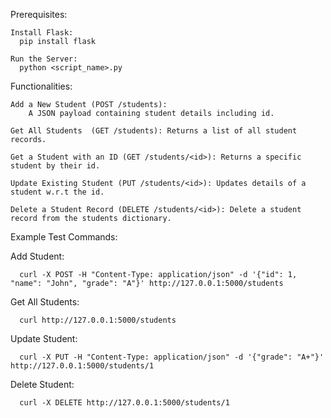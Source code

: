 Prerequisites:

    Install Flask: 
      pip install flask

    Run the Server:
      python <script_name>.py

Functionalities:

    Add a New Student (POST /students):
        A JSON payload containing student details including id.

    Get All Students  (GET /students): Returns a list of all student records.

    Get a Student with an ID (GET /students/<id>): Returns a specific student by their id.

    Update Existing Student (PUT /students/<id>): Updates details of a student w.r.t the id.

    Delete a Student Record (DELETE /students/<id>): Delete a student record from the students dictionary.
        
Example Test Commands:

  Add Student:

      curl -X POST -H "Content-Type: application/json" -d '{"id": 1, "name": "John", "grade": "A"}' http://127.0.0.1:5000/students

  Get All Students:

      curl http://127.0.0.1:5000/students

  Update Student:

      curl -X PUT -H "Content-Type: application/json" -d '{"grade": "A+"}' http://127.0.0.1:5000/students/1

  Delete Student:

      curl -X DELETE http://127.0.0.1:5000/students/1
